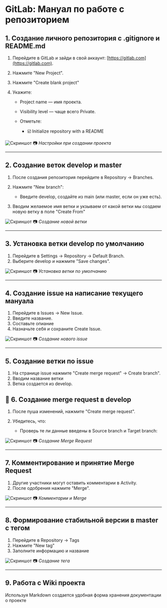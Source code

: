 # GitLab: Мануал по работе с репозиторием

## 1. Создание личного репозитория с .gitignore и README.md

1. Перейдите в GitLab и зайди в свой аккаунт: [https://gitlab.com](https://gitlab.com).
2. Нажмите "New Project".
3. Нажмите "Create blank project"
4. Укажите:

   * Project name — имя проекта.
   * Visibility level — чаще всего Private.
   * Отметьте:

     * ☑️ Initialize repository with a README

![Скриншот](<img/Screenshot 2025-07-22 at 2.31.21 PM.png>)
📷 *Настройки при создании проекта*

---

## 2. Создание веток develop и master

1. После создания репозитория перейдите в Repository → Branches.
2. Нажмите "New branch":

   * Введите develop, создайте из main (или master, если он уже есть).
3. Вводим желаемое имя ветки и укзываем от какой ветки мы создаем новую ветку в поле "Create From"

![Скриншот](<img/Screenshot 2025-07-22 at 2.44.14 PM.png>)
📷 *Создание новой ветки*

---

## 3. Установка ветки develop по умолчанию

1. Перейдите в Settings → Repository → Default Branch.
2. Выберите develop и нажмите "Save changes".

![Скриншот](<img/Screenshot 2025-07-22 at 2.50.12 PM.png>)
📷 *Установка ветки по умолчанию*

---

## 4. Создание issue на написание текущего мануала

1. Перейдите в Issues → New Issue.
2. Введите название.
3. Составьте опиание 
4. Назначьте себя и сохраните Create Issue.

![Скриншот](<img/Screenshot 2025-07-22 at 2.54.16 PM.png>)
📷 *Создание нового issue*

---

## 5. Создание ветки по issue

1. На странице issue нажмите "Create merge request" → Create branch".
2. Вводим название ветки
3. Ветка создается из develop.


## 🔀 6. Создание merge request в develop

1. После пуша изменений, нажмите "Create merge request".
2. Убедитесь, что:

   * Проверь те ли данные введены в Source branch и Target branch:

![Скриншот](<img/Screenshot 2025-07-22 at 3.00.11 PM.png>)
📷 *Создание Merge Request*

---

## 7. Комментирование и принятие Merge Request

1. Другие участники могут оставить комментарии в Activity.
2. После одобрения нажмите "Merge".

![Скриншот](<img/Screenshot 2025-07-22 at 3.05.33 PM.png>)
📷 *Комментарии и Merge*

---

## 8. Формирование стабильной версии в master с тегом

1. Перейдите в Repository → Tags
2. Нажмите "New tag"
3. Заполните информацию и название

![Скриншот](<img/Screenshot 2025-07-22 at 3.07.32 PM.png>)
📷 *Создание тега*

---

## 9. Работа с Wiki проекта

Используя Markdown создается удобная форма хранения документации о проекте 

